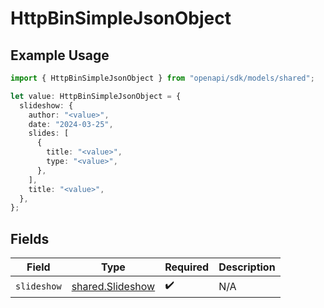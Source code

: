 # HttpBinSimpleJsonObject

## Example Usage

```typescript
import { HttpBinSimpleJsonObject } from "openapi/sdk/models/shared";

let value: HttpBinSimpleJsonObject = {
  slideshow: {
    author: "<value>",
    date: "2024-03-25",
    slides: [
      {
        title: "<value>",
        type: "<value>",
      },
    ],
    title: "<value>",
  },
};
```

## Fields

| Field                                                       | Type                                                        | Required                                                    | Description                                                 |
| ----------------------------------------------------------- | ----------------------------------------------------------- | ----------------------------------------------------------- | ----------------------------------------------------------- |
| `slideshow`                                                 | [shared.Slideshow](../../../sdk/models/shared/slideshow.md) | :heavy_check_mark:                                          | N/A                                                         |